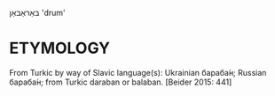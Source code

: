 באַראַבאַן
'drum'

ETYMOLOGY
===========
From Turkic by way of Slavic language(s): Ukrainian бараба́н; Russian бараба́н; from Turkic daraban or balaban.
[Beider 2015: 441]